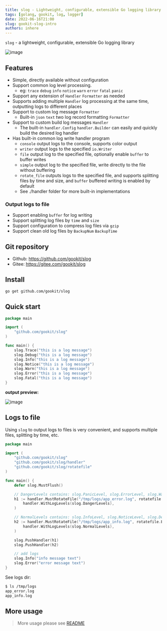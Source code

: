 ```yaml
---
title: slog - Lightweight, configurable, extensible Go logging library
tags: [golang, gookit, log, logger]
date: 2022-06-16T21:00
slug: gookit-slog-intro
authors: inhere
---
```


`slog` - a lightweight, configurable, extensible Go logging library

![image](https://raw.githubusercontent.com/gookit/slog/master/\_example/images/console-log-all-level.png)

## Features

* Simple, directly available without configuration
* Support common log level processing.
   * eg: `trace` `debug` `info` `notice` `warn` `error` `fatal` `panic`
* Support any extension of `Handler` `Formatter` as needed
* Supports adding multiple `Handler` log processing at the same time, outputting logs to different places
* Support to custom log message `Formatter`
   * Built-in `json` `text` two log record formatting `Formatter`
* Support to custom build log messages `Handler`
   * The built-in `handler.Config` `handler.Builder` can easily and quickly build the desired log handler
* Has built-in common log write handler program
   * `console` output logs to the console, supports color output
   * `writer` output logs to the specified `io.Writer`
   * `file` output log to the specified file, optionally enable `buffer` to buffer writes
   * `simple` output log to the specified file, write directly to the file without buffering
   * `rotate_file` outputs logs to the specified file, and supports splitting files by time and size, and `buffer` buffered writing is enabled by default
   * See ./handler folder for more built-in implementations

### Output logs to file

* Support enabling `buffer` for log writing
* Support splitting log files by `time` and `size`
* Support configuration to compress log files via `gzip`
* Support clean old log files by `BackupNum` `BackupTime`

## Git repository

* Github: https://github.com/gookit/slog
* Gitee: https://gitee.com/gookit/slog

## Install

```bash
go get github.com/gookit/slog
```

## Quick start

```go
package main

import (
	"github.com/gookit/slog"
)

func main() {
	slog.Trace("this is a log message")
	slog.Debug("this is a log message")
	slog.Info("this is a log message")
	slog.Notice("this is a log message")
	slog.Warn("this is a log message")
	slog.Error("this is a log message")
	slog.Fatal("this is a log message")
}
```

**output preview:**

![image](https://raw.githubusercontent.com/gookit/slog/master/\_example/images/console-log-all-level.png)

## Logs to file

Using `slog` to output logs to files is very convenient, and supports multiple files, splitting by time, etc.

```go
package main

import (
	"github.com/gookit/slog"
	"github.com/gookit/slog/handler"
	"github.com/gookit/slog/rotatefile"
)

func main() {
	defer slog.MustFlush()

	// DangerLevels contains: slog.PanicLevel, slog.ErrorLevel, slog.WarnLevel
	h1 := handler.MustRotateFile("/tmp/logs/app_error.log", rotatefile.EveryHour,
		handler.WithLogLevels(slog.DangerLevels),
	)

	// NormalLevels contains: slog.InfoLevel, slog.NoticeLevel, slog.DebugLevel, slog.TraceLevel
	h2 := handler.MustRotateFile("/tmp/logs/app_info.log", rotatefile.EveryHour,
		handler.WithLogLevels(slog.NormalLevels),
	)

	slog.PushHandler(h1)
	slog.PushHandler(h2)

	// add logs
	slog.Info("info message text")
	slog.Error("error message text")
}
```

See logs dir:

```bash
$ ls /tmp/logs
app_error.log
app_info.log
```

## More usage

> More usage please see [README](https://github.com/gookit/slog/blob/master/README.zh-CN.md)

